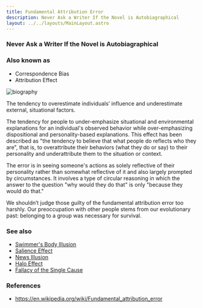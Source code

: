 ```yaml
---
title: Fundamental Attribution Error
description: Never Ask a Writer If the Novel is Autobiagraphical
layout: ../../layouts/MainLayout.astro
---
```


### Never Ask a Writer If the Novel is Autobiagraphical

### Also known as
- Correspondence Bias
- Attribution Effect

![biography](/images/biography.jpg)

The tendency to overestimate individuals’ influence and underestimate external, situational factors.

The tendency for people to under-emphasize situational and environmental explanations for an individual's 
observed behavior while over-emphasizing dispositional and personality-based explanations. 
This effect has been described as "the tendency to believe that what people do reflects who they are", 
that is, to overattribute their behaviors (what they do or say) to their personality and 
underattribute them to the situation or context. 

The error is in seeing someone's actions as solely reflective of their personality 
rather than somewhat reflective of it and also largely prompted by circumstances. 
It involves a type of circular reasoning in which the answer to the question "why would they do that" 
is only "because they would do that." 

We shouldn’t judge those guilty of the fundamental attribution error too harshly. 
Our preoccupation with other people stems from our evolutionary past: 
belonging to a group was necessary for survival. 


### See also
- [Swimmer's Body Illusion](/en/swimmers-body-illusion)
- [Salience Effect](/en/salience-effect)
- [News Illusion](/en/news-illusion)
- [Halo Effect](/en/halo-effect)
- [Fallacy of the Single Cause](/en/fallacy-of-the-single-cause)

### References
- https://en.wikipedia.org/wiki/Fundamental_attribution_error
